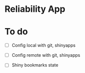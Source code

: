 # Reliability App

# To do 

- [ ] Config local with git, shinyapps
- [ ] Config remote with git, shinyapps
- [ ] Shiny bookmarks state

